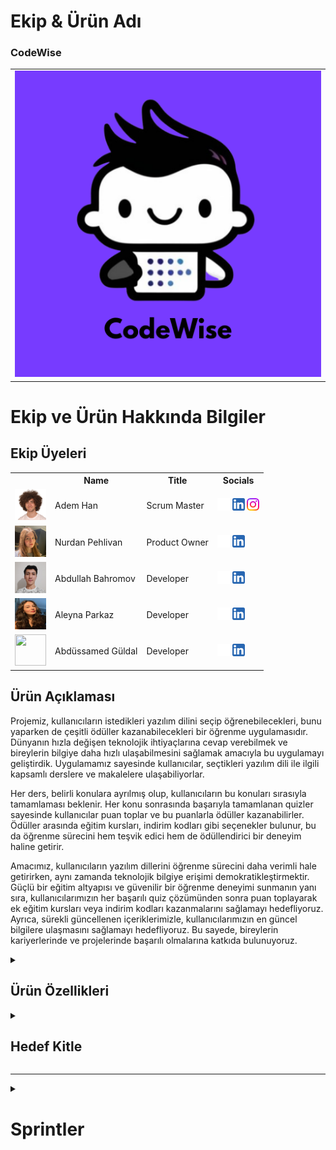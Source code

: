 <html>
  <body>


  # **Ekip & Ürün Adı**

  ### **CodeWise**
  <table>
    <tr>
      <td><img src="bootcamp/general/squarepics/CodeWise.png"" /></td>
    </tr>
  </table>
  

  # Ekip ve Ürün Hakkında Bilgiler

  ## Ekip Üyeleri

  <table>
    <tr>
      <th></th>
      <th>Name</th>
      <th>Title</th>
      <th>Socials</th>
    </tr>
    <tr>
      <td><img src="bootcamp/general/squarepics/Adem.png" width="50" height="50" /></td>
      <td>Adem Han</td>
      <td>Scrum Master</td>
      <td>
        <a href="https://github.com/AdemHan" target="_blank"><img src="bootcamp/general/social/github.png" width="20" height="20"/></a>
        <a href="https://www.linkedin.com/in/adem-han/" target="_blank" ><img src="bootcamp/general/social/linkedin.png" width="20" height="20" /></a>
        <a href="https://www.instagram.com/ademhannnn/" target="_blank"><img src="bootcamp/general/social/instagram.png" width="20" height="20" /></a>
      </td>
    </tr>
    <tr>
      <td><img src="bootcamp/general/squarepics/Nurdan.png" width="50" height="50" /></td>
      <td>Nurdan Pehlivan</td>
      <td>Product Owner</td>
      <td>
        <a href="https://github.com/nurdanpehlivan" target="_blank"><img src="bootcamp/general/social/github.png" width="20" height="20"/></a>
        <a href="https://www.linkedin.com/in/nurdanpehlivan/" target="_blank"><img src="bootcamp/general/social/linkedin.png" width="20" height="20" /></a>
      </td>
    </tr>
    <tr>
      <td><img src="bootcamp/general/squarepics/300x300.png" width="50" height="50" /></td>
      <td>Abdullah Bahromov</td>
      <td>Developer</td>
      <td>
        <a href="https://github.com/abdullahbhrmv" target="_blank"><img src="bootcamp/general/social/github.png" width="20" height="20"/></a>
        <a href="https://www.linkedin.com/in/abdullah-bahromov-79b84621a/" target="_blank"><img src="bootcamp/general/social/linkedin.png" width="20" height="20" /></a>
      </td>
    </tr>
    <tr>
      <td><img src="bootcamp/general/squarepics/imresizer-1720349872864.jpg" width="50" height="50" /></td>
      <td>Aleyna Parkaz</td>
      <td>Developer</td>
      <td>
        <a href="https://github.com/aleynaparkaz" target="_blank"><img src="bootcamp/general/social/github.png" width="20" height="20"/></a>
        <a href="https://www.linkedin.com/in/aleyna-parkaz/" target="_blank"><img src="bootcamp/general/social/linkedin.png" width="20" height="20" /></a>
      </td>
    </tr>
    <tr>
      <td><img src="bootcamp/general/squarepics/Abdüssamed.jpg" width="50" height="50" /></td>
      <td>Abdüssamed Güldal</td>
      <td>Developer</td>
      <td>
        <a href="https://github.com/AbdussamedGuldal" target="_blank"><img src="bootcamp/general/social/github.png" width="20" height="20"/></a>
        <a href="https://www.linkedin.com/in/abdussamedguldal/" target="_blank"><img src="bootcamp/general/social/linkedin.png" width="20" height="20" /></a>
      </td>
    </tr>
  </table>





  ## Ürün Açıklaması
  Projemiz, kullanıcıların istedikleri yazılım dilini seçip öğrenebilecekleri, bunu yaparken de çeşitli ödüller kazanabilecekleri bir öğrenme uygulamasıdır. Dünyanın hızla değişen teknolojik ihtiyaçlarına cevap verebilmek ve bireylerin bilgiye daha hızlı ulaşabilmesini sağlamak amacıyla bu uygulamayı geliştirdik. Uygulamamız sayesinde kullanıcılar, seçtikleri yazılım dili ile ilgili kapsamlı derslere ve makalelere ulaşabiliyorlar. 

Her ders, belirli konulara ayrılmış olup, kullanıcıların bu konuları sırasıyla tamamlaması beklenir. Her konu sonrasında başarıyla tamamlanan quizler sayesinde kullanıcılar puan toplar ve bu puanlarla ödüller kazanabilirler. Ödüller arasında eğitim kursları, indirim kodları gibi seçenekler bulunur, bu da öğrenme sürecini hem teşvik edici hem de ödüllendirici bir deneyim haline getirir. 

Amacımız, kullanıcıların yazılım dillerini öğrenme sürecini daha verimli hale getirirken, aynı zamanda teknolojik bilgiye erişimi demokratikleştirmektir. Güçlü bir eğitim altyapısı ve güvenilir bir öğrenme deneyimi sunmanın yanı sıra, kullanıcılarımızın her başarılı quiz çözümünden sonra puan toplayarak ek eğitim kursları veya indirim kodları kazanmalarını sağlamayı hedefliyoruz. Ayrıca, sürekli güncellenen içeriklerimizle, kullanıcılarımızın en güncel bilgilere ulaşmasını sağlamayı hedefliyoruz. Bu sayede, bireylerin kariyerlerinde ve projelerinde başarılı olmalarına katkıda bulunuyoruz.


  <details>
    <summary><h2>Ürün Özellikleri</h2></summary>

  <h3>Dilinizi Seçin:</h3>
    <p>Öğrenim uygulamamız, kullanıcıların öğrenmek istedikleri programlama dilini seçmelerine olanak tanır. Kullanıcılar, seçtikleri dile göre uyarlanmış makalelere, eğitimlere ve derslere erişim sağlayarak istedikleri çalışma alanına etkili bir şekilde odaklanabilirler.</p>

  <h2>Kapsamlı Dersler:</h2>
    <p>Uygulamamızdaki her ders, yapılandırılmış bir öğrenme yolu sağlayacak şekilde belirli konulara bölünmüştür. Kullanıcıların, bir sonraki aşamaya geçmeden önce her bir kavram hakkında sağlam bir anlayışa sahip olacak şekilde bu konuları sırayla tamamlamaları beklenir.</p>

  <h2>Etkileşimli Sınavlar:</h2>
    <p>Kullanıcılar her konuyu tamamladıktan sonra, anlayışlarını pekiştirmek için tasarlanmış testlerle karşılaşacak. Bu testler, kullanıcıları öğrendiklerini uygulamaya teşvik ederek bilgilerini test etmek ve akılda kalıcılığı sağlamak için ilgi çekici bir yol sağlar.</p>

  <h2>İlerleme Takibi:</h2>
    <p>Uygulamamız kullanıcıların derslerdeki ilerlemesini takip ederek hangi konuları tamamladıklarını ve kalanları görmelerine olanak tanır. Bu özellik, kullanıcıların materyal üzerinde çalışırken düzenli ve motive kalmalarına yardımcı olur.</p>

  <h2>Güncel İçerik</h2>
    <p>İçeriğimizi programlama dilleri ve teknolojisindeki en son gelişmeleri yansıtacak şekilde sürekli güncelliyoruz. Bu, kullanıcıların sektörde ihtiyaç duyulan en güncel bilgi ve becerileri öğrenmesini sağlar.</p>

   <h2>Ödül Sistemi:</h2>
    <p>Başarılı quiz çözümleri ve ders ilerlemeleri sonucunda kullanıcılar puanlar kazanır. Bu puanlar, eğitim kursları, indirim kodları gibi ödüller için kullanılabilir, böylece öğrenme süreci daha teşvik edici ve motive edici hale getirilir.</p>

  <h2>Erişilebilir Öğrenim Deneyimi:</h2>
    <p>Amacımız programlama dillerini öğrenmeyi herkes için erişilebilir hale getirmektir. Kullanıcı dostu bir arayüze ve net talimatlara sahip uygulamamız, kullanıcının deneyim düzeyi ne olursa olsun sezgisel ve gezinmesi kolay olacak şekilde tasarlanmıştır</p>

  <h2>Topluluk Desteği:</h2>
    <p>Kullanıcılar uygulama içinde bir öğrenci topluluğuyla bağlantı kurarak bilgi paylaşabilir, sorular sorabilir ve destek sunabilir. Bu ortak çalışmaya dayalı ortam, öğrenme deneyimini geliştirir ve değerli eşler arası etkileşim sağlar.</p>

  <h2>Özelleştirilebilir Öğrenme Yolları:</h2>
    <p>Kullanıcılar öğrenme yollarını hedeflerine ve ilgi alanlarına göre özelleştirebilir. İster sıfırdan başlamak isteyen yeni başlayanlar, ister becerilerini geliştirmeyi amaçlayan deneyimli programcılar olsun, uygulamamız çok çeşitli öğrenme ihtiyaçlarını karşılar.</p>

  <h2>Çoklu Cihaz Uyumluluğu:</h2>
    <p>Öğrenim uygulamamız birden fazla cihazla uyumludur ve kullanıcıların istedikleri zaman, istedikleri yerde öğrenmelerine olanak tanır. Kullanıcılar bilgisayar, tablet veya akıllı telefon üzerinden tercih ettikleri cihazda eğitimlerine sorunsuz bir şekilde devam edebilir.</p>

  <h2>Kişiselleştirilmiş Öneriler:</h2>
    <p>Uygulamamız, kullanıcıların ilerlemesine ve ilgi alanlarına göre daha ileri çalışmalar için kişiselleştirilmiş öneriler sunar. Bu özellik, kullanıcıların öğrenme hedeflerine uygun yeni konuları ve kaynakları keşfetmelerine yardımcı olur.</p>

  <h2>Güvenli ve Özel:</h2>
    <p>Kullanıcılarımızın güvenliğine ve gizliliğine öncelik veriyoruz. Platformumuz, kullanıcıların verilerini korumak ve güvenli bir öğrenme ortamı sağlamak için güçlü güvenlik önlemleriyle oluşturulmuştur.</p>

  </details>

  <details>
    <summary><h2>Hedef Kitle</h2></summary>
    <p>Öğrenme uygulamamız, yeni başlayanlardan deneyimli programcılara kadar geniş bir kitleye yönelik olarak tasarlanmıştır. Öncelikle yeni beceriler kazanmaya istekli ve sürekli öğrenmeye değer veren Y kuşağını ve Z kuşağını hedef alıyor. Bu genç nesiller, kariyer olanaklarını ve kişisel projelerini geliştirmek için çeşitli programlama dillerinde uzmanlaşmaya ilgi duyuyor. Uygulama aynı zamanda geleneksel öğrenme kaynaklarına sınırlı erişime sahip olan ve esnek, hareket halindeki öğrenme çözümlerini tercih eden öğrenciler ve profesyoneller de dahil olmak üzere şehir sakinleri için de idealdir. Ayrıca platformumuz, en son teknolojik gelişmelerden haberdar olma konusunda tutkulu olan ve programlama kavramlarına ilişkin anlayışlarını derinleştirmek isteyen yaşam boyu öğrenenlere hitap etmektedir. Hareket halindeyken taşınabilir ve erişilebilir bir öğrenme aracına ihtiyaç duyan gezginler ve dijital göçebeler, uygulamamızı özellikle yararlı bulacaktır. Ayrıca, bilgilerini yapılandırılmış ve kapsamlı bir şekilde genişletmek isteyen teknoloji meraklıları ve hobi sahipleri de ana hedef kitlemiz arasında yer alıyor. Son olarak, çevresel etkilerinin bilincinde olan sürdürülebilir öğrenciler, atık azaltma ve çevre dostu uygulamaları teşvik etme değerleriyle uyumlu dijital, kağıtsız eğitim yaklaşımımızı takdir edebilir.</p>
  </details>

  --- 


  <details>
    <summary><h1>Sprintler</h1></summary>
  <h1>Sprint 1</h1>
  <details>
    <summary><h3>Sprint 1 - Uygulama Ekran Tasarımları</h3></summary>
  <table style="width: 100%;">
    <tr>
      <td colspan="4" style="text-align: center;"><h2>Kayıt ve Giriş Ekranları</h2></td>
    </tr>
    <tr>
      <td style="width: 25%;"><img src="bootcamp/sprintOne/screenshots/10.png" style="max-width: 100%; height: auto;"></td>
      <td style="width: 25%;"><img src="bootcamp/sprintOne/screenshots/11.png" style="max-width: 100%; height: auto;"></td>
      <td style="width: 25%;"><img src="bootcamp/sprintOne/screenshots/12.png" style="max-width: 100%; height: auto;"></td>
      <td style="width: 25%;"><img src="bootcamp/sprintOne/screenshots/13.png" style="max-width: 100%; height: auto;"></td>
    </tr>
    <tr>
      <td colspan="4" style="text-align: center;"><h2>Ana Ekranlar</h2></td>
    </tr>
    <tr>
      <td style="width: 25%;"><img src="bootcamp/sprintOne/screenshots/20.png" style="max-width: 100%; height: auto;"></td>
      <td style="width: 25%;"><img src="bootcamp/sprintOne/screenshots/21.png" style="max-width: 100%; height: auto;"></td>
      <td style="width: 25%;"><img src="bootcamp/sprintOne/screenshots/22.png" style="max-width: 100%; height: auto;"></td>
    </tr>
    <tr>
      <td colspan="4" style="text-align: center;"><h2>Profil Ekranı</h2></td>
    </tr>
    <tr>
      <td style="width: 25%;"><img src="bootcamp/sprintOne/screenshots/30.png" style="max-width: 100%; height: auto;"></td>
      <td style="width: 25%;"><img src="bootcamp/sprintOne/screenshots/31.png" style="max-width: 100%; height: auto;"></td>
    </tr>
    <tr>
      <td colspan="4" style="text-align: center;"><h2>Test Ekranları</h2></td>
    </tr>
    <tr>
      <td style="width: 25%;"><img src="bootcamp/sprintOne/screenshots/40.png" style="max-width: 100%; height: auto;"></td>
      <td style="width: 25%;"><img src="bootcamp/sprintOne/screenshots/41.png" style="max-width: 100%; height: auto;"></td>
      <td style="width: 25%;"><img src="bootcamp/sprintOne/screenshots/42.png" style="max-width: 100%; height: auto;"></td>
      <td style="width: 25%;"><img src="bootcamp/sprintOne/screenshots/43.png" style="max-width: 100%; height: auto;"></td>
    </tr>
  </table>
  </details>   


  <details>
    <summary><h3>Sprint 1 - Sprint Trello Güncellemeleri</h3></summary>
    <img src="bootcamp/sprintOne/boardupdate/10.png" style="max-width: 100%; height: auto;">
    <img src="bootcamp/sprintOne/boardupdate/11.png" style="max-width: 100%; height: auto;">
    <img src="bootcamp/sprintOne/boardupdate/12.png" style="max-width: 100%; height: auto;">
    <img src="bootcamp/sprintOne/boardupdate/13.png" style="max-width: 100%; height: auto;">
    <img src="bootcamp/sprintOne/boardupdate/14.png" style="max-width: 100%; height: auto;">
    <img src="bootcamp/sprintOne/boardupdate/15.png" style="max-width: 100%; height: auto;">
  </details>"

  - **Sprint içinde tamamlanması tahmin edilen puan**: 15 Puan

  - **Puan tamamlama mantığı**: Toplamda proje boyunca tamamlanması gereken 16 puanlık backlog bulunmaktadır. 3 sprint'e bölündüğünde ilk sprint'e puanı 15 olarak belirledik

  - **Sprint Notları**:
    - Proje yönetimi için  Trello kullanılması kararlaştırıldı.

    - UI tasarımları için Figma kullanılması kararlaştırıldı.

    - Durum yönetimi için Discord kullanılması kararlaştırıldı.

    - Giriş sistemi olarak  email login kullanılması kararlaştırıldı.

    - Giriş sistemini takiben identity verification yapılmasına karar verildi.

  - **Sprint Değerlendirmesi:**
    - Uygulamanın adı üzerinde çalıştık ve 'CodeWise' uygulama isminde karar kıldık

    - Bu sprintte zorlandığımız konulardan biri tasarımdı. Tasarım üzerinde fazla durduk ve biraz zaman kaybettik. Bu yüzden logo üzerine de bir çalışma yapmamıştık. Bu konuda da biraz gecikme yaşandı.

    - Genel olarak güzel bir sprint geçirdik.

  - **Sprint Review Participants:** Adem Han, Nurdan Pehlivan, Abdullah Bahromov, Aleyna Parkaz, Abdüssamed Güldal




---
# Sprint 2
- **Sprint Notları**:
- Sprint 2 boyunca, CodeWise uygulamasının tasarım geliştirmeleri tamamlandı.
- Sprint 1'de belirlenen temel ekran tasarımları (ana sayfa, kayıt ve giriş, kategoriler, profil ve profil düzenleme, ) kullanıcı geri bildirimleri ve farklı dil seçenekleri ihtiyaçlar doğrultusunda detaylandırıldı.
- Kullanıcı etkileşimleri iyileştirildi, görsel öğeler zenginleştirildi ve uygulama genelinde tutarlı bir kullanıcı deneyimi sağlandı.
- Renk paleti, tipografi ve görsel stil seçimleri üzerinde yapılan ince ayarlarla uygulama estetiği güçlendirildi.

- **Sprint içinde tamamlanması tahmin edilen puan**: 14 Puan

- **Puan tamamlama mantığı**: Toplamda proje boyunca tamamlanması gereken 16 puanlık backlog bulunmaktadır. 3 sprint'e bölündüğünde ilk sprint'in en azından 15 ile başlaması, ikinci sprintin 14 ile devam etmesi gerektiğine karar verildi.

- **Daily Scrum**: Daily Scrum toplantıları hem Google Meet hem de zamansal sebeplerle WhatsApp üzerinden yapılmaktadır. Daily Scrum toplantısı örneği Readme dosyasında tarafımızdan paylaşılmıştır:
- 
 ![dailyscrum2](https://github.com/user-attachments/assets/15232ee2-e987-4203-846b-c0e314677318)
 ![dailyscrum](https://github.com/user-attachments/assets/f930119e-98b7-4777-8f4b-20065ac534e7)

- **Sprint Board Update**: Sprint board screenshotları:
- 
![trello](https://github.com/user-attachments/assets/d4e5e038-5ee0-4391-862a-546bdce128c9)



- **Ürün Durumu**: Ekran görüntüleri:


- **Sprint Review**:
  Kullanıcı temel sayfaların arayüzleri, algoritmaları kodlanmış, firebase servislerine bağlantıları yapılmış ve eksiklikleri değerlendirilmiştir. Uygulamanın temel tasarımı belirlenmiş ve üzerinde çalışılmaya başlanmıştır. 

- Sprint Review katılımcıları: Nurdan Pehlivan, Abdullah Bahromov,Abdüssamed Güldal,Aleyna Parkaz,Adem Han

- **Sprint Retrospective:**

  - Takım içindeki görev dağılımıyla ilgili düzenleme yapılması kararı alınmıştır.
  - Takım üyelerinin gelecek sprintlerde aktif olması gerektiğine vurgu yapılmıştır.
 
<details>
    <summary><h3>Sprint 2 de Geliştirilen Ekranlar:</h3></summary>
    <img src="bootcamp/sprintOne/screenshots/60.png" style="max-width: 100%; height: auto;">
    <img src="bootcamp/sprintOne/screenshots/61.png" style="max-width: 100%; height: auto;">
    <img src="bootcamp/sprintOne/screenshots/62.png" style="max-width: 100%; height: auto;">
    <img src="bootcamp/sprintOne/screenshots/63.png" style="max-width: 100%; height: auto;">
    <img src="bootcamp/sprintOne/screenshots/64.png" style="max-width: 100%; height: auto;">

</details>

<details>
    <summary><h3>Sprint 2 de Geliştirilen Ekranlar:</h3></summary>
    <img src="bootcamp/sprintOne/screenshots/70.png" style="max-width: 100%; height: auto;">
    <img src="bootcamp/sprintOne/screenshots/71.png" style="max-width: 100%; height: auto;">
    <img src="bootcamp/sprintOne/screenshots/72.png" style="max-width: 100%; height: auto;">
</details>


---
# Sprint 3
- **Sprint Notları**:
- Sprint 3 boyunca, CodeWise uygulamasının beckend ve quiz soruları tamamlandı.
- Sprint 2'de yapılması kararlaştırılan FLutter,Python,Java,Kotlin,C++ dilleriyle alakalı 10'ar soru hazırlandı.
- Her soru için 10 saniye süre verildi.
- Sayfalar arası bağlantı butonlar aracılığıyla sağlandı.


- **Sprint içinde tamamlanması tahmin edilen puan**: 14 Puan

- **Puan tamamlama mantığı**: Toplamda proje boyunca tamamlanması gereken 16 puanlık backlog bulunmaktadır. 3 sprint'e bölündüğünde ilk sprint'in en azından 15 ile başlaması, ikinci sprintin 14 ile devam etmesi gerektiğine karar verildi, üçüncüsü için de 14 uygun görüldü.

- **Daily Scrum**: Daily Scrum toplantıları hem Discord hem de zamansal sebeplerle WhatsApp üzerinden yapıldı. Daily Scrum toplantısı örneği Readme dosyasında tarafımızdan paylaşılmıştır:

<details>
    <summary><h3>Sprint 3 de Geliştirilen Ekranlar:</h3></summary>
    
    <img src="bootcamp/sprintOne/screenshots/316.png" style="max-width: 100%; height: auto;">
  

</details>
- **Sprint Board Update**: Sprint board screenshotları:
- 
<details>
    
    <img src="bootcamp/sprintOne/screenshots/315.png" style="max-width: 100%; height: auto;">
  
  

</details>




- **Ürün Durumu**: Ekran görüntüleri tamamlandı


- **Sprint Review**:
  Database'e sorular eklendi. Database'den soruların çekilmesi sağlandı. Soruların çözülmesi için süre tanındı. 

- Sprint Review katılımcıları: Nurdan Pehlivan, Abdullah Bahromov,Abdüssamed Güldal,Aleyna Parkaz,Adem Han

- **Sprint Retrospective:**

  - Gelecek güncellemeler hakkında toplantılar yapılmasına karar verildi.
 
<details>
    <summary><h3>Sprint 3 de Geliştirilen Ekranlar:</h3></summary> 
    <img src="bootcamp/sprintOne/screenshots/301.png" style="max-width: 100%; height: auto;">
    <img src="bootcamp/sprintOne/screenshots/302.png" style="max-width: 100%; height: auto;">
    <img src="bootcamp/sprintOne/screenshots/303.png" style="max-width: 100%; height: auto;">
    <img src="bootcamp/sprintOne/screenshots/304.png" style="max-width: 100%; height: auto;">
    <img src="bootcamp/sprintOne/screenshots/305.png" style="max-width: 100%; height: auto;">
    <img src="bootcamp/sprintOne/screenshots/306.png" style="max-width: 100%; height: auto;">
    <img src="bootcamp/sprintOne/screenshots/307.png" style="max-width: 100%; height: auto;">
    <img src="bootcamp/sprintOne/screenshots/308.png" style="max-width: 100%; height: auto;">
    <img src="bootcamp/sprintOne/screenshots/309.png" style="max-width: 100%; height: auto;">
    <img src="bootcamp/sprintOne/screenshots/310.png" style="max-width: 100%; height: auto;">
    <img src="bootcamp/sprintOne/screenshots/311.png" style="max-width: 100%; height: auto;">
    <img src="bootcamp/sprintOne/screenshots/312.png" style="max-width: 100%; height: auto;">
    <img src="bootcamp/sprintOne/screenshots/313.png" style="max-width: 100%; height: auto;">
    <img src="bootcamp/sprintOne/screenshots/314.png" style="max-width: 100%; height: auto;">
    <img src="bootcamp/sprintOne/screenshots/315.png" style="max-width: 100%; height: auto;">

</details>

  </body>
  </html>
